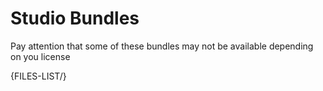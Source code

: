 # Studio Bundles

Pay attention that some of these bundles may not be available depending on you license

{FILES-LIST/}
